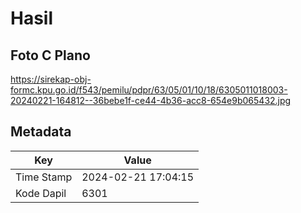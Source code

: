 # Hasil

## Foto C Plano

https://sirekap-obj-formc.kpu.go.id/f543/pemilu/pdpr/63/05/01/10/18/6305011018003-20240221-164812--36bebe1f-ce44-4b36-acc8-654e9b065432.jpg


## Metadata

| Key        | Value               |
| ---------- | ------------------- |
| Time Stamp | 2024-02-21 17:04:15 |
| Kode Dapil | 6301                |



